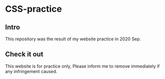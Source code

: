 # CSS-practice

## Intro
This repository was the result of my website practice in 2020 Sep.


## Check it out
This website is for practice only, 
Please inform me to remove immediately if any infringement caused.


